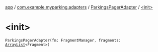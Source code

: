 [app](../../index.md) / [com.example.myparking.adapters](../index.md) / [ParkingsPagerAdapter](index.md) / [&lt;init&gt;](./-init-.md)

# &lt;init&gt;

`ParkingsPagerAdapter(fm: FragmentManager, fragments: `[`ArrayList`](https://kotlinlang.org/api/latest/jvm/stdlib/kotlin.collections/-array-list/index.html)`<Fragment>)`